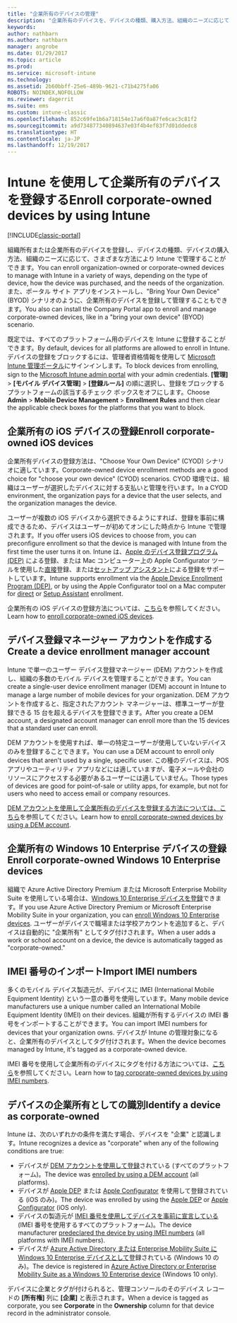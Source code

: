 ```yaml
---
title: "企業所有のデバイスの管理"
description: "企業所有のデバイスを、デバイスの種類、購入方法、組織のニーズに応じて、さまざまな方法で登録します。"
keywords: 
author: nathbarn
ms.author: nathbarn
manager: angrobe
ms.date: 01/29/2017
ms.topic: article
ms.prod: 
ms.service: microsoft-intune
ms.technology: 
ms.assetid: 2b60bbff-25e6-489b-9621-c71b4275fa06
ROBOTS: NOINDEX,NOFOLLOW
ms.reviewer: dagerrit
ms.suite: ems
ms.custom: intune-classic
ms.openlocfilehash: 852c69fe1b6a718154e17a6f0a87fe6cac3c81f2
ms.sourcegitcommit: a9d734877340894637e03f4b4ef83f7d01ddedc8
ms.translationtype: HT
ms.contentlocale: ja-JP
ms.lasthandoff: 12/19/2017
---
```

# <a name="enroll-corporate-owned-devices-by-using-intune"></a><span data-ttu-id="6cee3-103">Intune を使用して企業所有のデバイスを登録する</span><span class="sxs-lookup"><span data-stu-id="6cee3-103">Enroll corporate-owned devices by using Intune</span></span>

[!INCLUDE[classic-portal](../includes/classic-portal.md)]

<span data-ttu-id="6cee3-104">組織所有または企業所有のデバイスを登録し、デバイスの種類、デバイスの購入方法、組織のニーズに応じて、さまざまな方法により Intune で管理することができます。</span><span class="sxs-lookup"><span data-stu-id="6cee3-104">You can enroll organization-owned or corporate-owned devices to manage with Intune in a variety of ways, depending on the type of device, how the device was purchased, and the needs of the organization.</span></span> <span data-ttu-id="6cee3-105">また、ポータル サイト アプリをインストールし、"Bring Your Own Device" (BYOD) シナリオのように、企業所有のデバイスを登録して管理することもできます。</span><span class="sxs-lookup"><span data-stu-id="6cee3-105">You also can install the Company Portal app to enroll and manage corporate-owned devices, like in a "bring your own device" (BYOD) scenario.</span></span>

<span data-ttu-id="6cee3-106">既定では、すべてのプラットフォーム用のデバイスを Intune に登録することができます。</span><span class="sxs-lookup"><span data-stu-id="6cee3-106">By default, devices for all platforms are allowed to enroll in Intune.</span></span> <span data-ttu-id="6cee3-107">デバイスの登録をブロックするには、管理者資格情報を使用して [Microsoft Intune 管理ポータル](https://manage.microsoft.com)にサインインします。</span><span class="sxs-lookup"><span data-stu-id="6cee3-107">To block devices from enrolling, sign to the [Microsoft Intune admin portal](https://manage.microsoft.com) with your admin credentials.</span></span> <span data-ttu-id="6cee3-108">**[管理]** > **[モバイル デバイス管理]** > **[登録ルール]** の順に選択し、登録をブロックするプラットフォームの該当するチェック ボックスをオフにします。</span><span class="sxs-lookup"><span data-stu-id="6cee3-108">Choose **Admin** > **Mobile Device Management** > **Enrollment Rules** and then clear the applicable check boxes for the platforms that you want to block.</span></span>

## <a name="enroll-corporate-owned-ios-devices"></a><span data-ttu-id="6cee3-109">企業所有の iOS デバイスの登録</span><span class="sxs-lookup"><span data-stu-id="6cee3-109">Enroll corporate-owned iOS devices</span></span>

<span data-ttu-id="6cee3-110">企業所有デバイスの登録方法は、"Choose Your Own Device" (CYOD) シナリオに適しています。</span><span class="sxs-lookup"><span data-stu-id="6cee3-110">Corporate-owned device enrollment methods are a good choice for "choose your own device" (CYOD) scenarios.</span></span> <span data-ttu-id="6cee3-111">CYOD 環境では、組織はユーザーが選択したデバイスに対する支払いと管理を行います。</span><span class="sxs-lookup"><span data-stu-id="6cee3-111">In a CYOD environment, the organization pays for a device that the user selects, and the organization manages the device.</span></span>

<span data-ttu-id="6cee3-112">ユーザーが複数の iOS デバイスから選択できるようにすれば、登録を事前に構成できるため、デバイスはユーザーが初めてオンにした時点から Intune で管理されます。</span><span class="sxs-lookup"><span data-stu-id="6cee3-112">If you offer users iOS devices to choose from, you can preconfigure enrollment so that the device is managed with Intune from the first time the user turns it on.</span></span> <span data-ttu-id="6cee3-113">Intune は、[Apple のデバイス登録プログラム (DEP)](ios-device-enrollment-program-in-microsoft-intune.md) による登録、または Mac コンピューター上の Apple Configurator ツールを使用した[直接](ios-direct-enrollment-in-microsoft-intune.md)登録、または[セットアップ アシスタント](ios-setup-assistant-enrollment-in-microsoft-intune.md)による登録をサポートしています。</span><span class="sxs-lookup"><span data-stu-id="6cee3-113">Intune supports enrollment via the [Apple Device Enrollment Program (DEP)](ios-device-enrollment-program-in-microsoft-intune.md), or by using the Apple Configurator tool on a Mac computer for [direct](ios-direct-enrollment-in-microsoft-intune.md) or [Setup Assistant](ios-setup-assistant-enrollment-in-microsoft-intune.md) enrollment.</span></span>

<span data-ttu-id="6cee3-114">企業所有の iOS デバイスの登録方法については、[こちら](enroll-corporate-owned-ios-devices-in-microsoft-intune.md)を参照してください。</span><span class="sxs-lookup"><span data-stu-id="6cee3-114">Learn how to [enroll corporate-owned iOS devices](enroll-corporate-owned-ios-devices-in-microsoft-intune.md).</span></span>

## <a name="create-a-device-enrollment-manager-account"></a><span data-ttu-id="6cee3-115">デバイス登録マネージャー アカウントを作成する</span><span class="sxs-lookup"><span data-stu-id="6cee3-115">Create a device enrollment manager account</span></span>

<span data-ttu-id="6cee3-116">Intune で単一のユーザー デバイス登録マネージャー (DEM) アカウントを作成し、組織の多数のモバイル デバイスを管理することができます。</span><span class="sxs-lookup"><span data-stu-id="6cee3-116">You can create a single-user device enrollment manager (DEM) account in Intune to manage a large number of mobile devices for your organization.</span></span> <span data-ttu-id="6cee3-117">DEM アカウントを作成すると、指定されたアカウント マネージャーは、標準ユーザーが登録できる 15 台を超えるデバイスを登録できます。</span><span class="sxs-lookup"><span data-stu-id="6cee3-117">After you create a DEM account, a designated account manager can enroll more than the 15 devices that a standard user can enroll.</span></span>

<span data-ttu-id="6cee3-118">DEM アカウントを使用すれば、単一の特定ユーザーが使用していないデバイスのみを登録することできます。</span><span class="sxs-lookup"><span data-stu-id="6cee3-118">You can use a DEM account to enroll only devices that aren't used by a single, specific user.</span></span> <span data-ttu-id="6cee3-119">この種のデバイスは、POS アプリやユーティリティ アプリなどには適していますが、電子メールや会社のリソースにアクセスする必要があるユーザーには適していません。</span><span class="sxs-lookup"><span data-stu-id="6cee3-119">Those types of devices are good for point-of-sale or utility apps, for example, but not for users who need to access email or company resources.</span></span>

<span data-ttu-id="6cee3-120">[DEM アカウントを使用して企業所有のデバイスを登録する方法については、こちら](enroll-corporate-owned-devices-with-the-device-enrollment-manager-in-microsoft-intune.md)を参照してください。</span><span class="sxs-lookup"><span data-stu-id="6cee3-120">Learn how to [enroll corporate-owned devices by using a DEM account](enroll-corporate-owned-devices-with-the-device-enrollment-manager-in-microsoft-intune.md).</span></span>

## <a name="enroll-corporate-owned-windows-10-enterprise-devices"></a><span data-ttu-id="6cee3-121">企業所有の Windows 10 Enterprise デバイスの登録</span><span class="sxs-lookup"><span data-stu-id="6cee3-121">Enroll corporate-owned Windows 10 Enterprise devices</span></span>

<span data-ttu-id="6cee3-122">組織で Azure Active Directory Premium または Microsoft Enterprise Mobility Suite を使用している場合は、[Windows 10 Enterprise デバイスを登録](https://docs.microsoft.com/active-directory/active-directory-azureadjoin-windows10-devices-overview)できます。</span><span class="sxs-lookup"><span data-stu-id="6cee3-122">If you use Azure Active Directory Premium or Microsoft Enterprise Mobility Suite in your organization, you can [enroll Windows 10 Enterprise devices](https://docs.microsoft.com/active-directory/active-directory-azureadjoin-windows10-devices-overview).</span></span> <span data-ttu-id="6cee3-123">ユーザーがデバイスで職場または学校アカウントを追加すると、デバイスは自動的に "企業所有" としてタグ付けされます。</span><span class="sxs-lookup"><span data-stu-id="6cee3-123">When a user adds a work or school account on a device, the device is automatically tagged as "corporate-owned."</span></span>

## <a name="import-imei-numbers"></a><span data-ttu-id="6cee3-124">IMEI 番号のインポート</span><span class="sxs-lookup"><span data-stu-id="6cee3-124">Import IMEI numbers</span></span>

<span data-ttu-id="6cee3-125">多くのモバイル デバイス製造元が、デバイスに IMEI (International Mobile Equipment Identity) という一意の番号を使用しています。</span><span class="sxs-lookup"><span data-stu-id="6cee3-125">Many mobile device manufacturers use a unique number called an International Mobile Equipment Identity (IMEI) on their devices.</span></span> <span data-ttu-id="6cee3-126">組織が所有するデバイスの IMEI 番号をインポートすることができます。</span><span class="sxs-lookup"><span data-stu-id="6cee3-126">You can import IMEI numbers for devices that your organization owns.</span></span> <span data-ttu-id="6cee3-127">デバイスが Intune の管理対象になると、企業所有のデバイスとしてタグ付けされます。</span><span class="sxs-lookup"><span data-stu-id="6cee3-127">When the device becomes managed by Intune, it's tagged as a corporate-owned device.</span></span>

<span data-ttu-id="6cee3-128">IMEI 番号を使用して企業所有のデバイスにタグを付ける方法については、[こちら](specify-corporate-owned-devices-with-international-mobile-equipment-identity-imei-numbers.md)を参照してください。</span><span class="sxs-lookup"><span data-stu-id="6cee3-128">Learn how to [tag corporate-owned devices by using IMEI numbers](specify-corporate-owned-devices-with-international-mobile-equipment-identity-imei-numbers.md).</span></span>

## <a name="identify-a-device-as-corporate-owned"></a><span data-ttu-id="6cee3-129">デバイスの企業所有としての識別</span><span class="sxs-lookup"><span data-stu-id="6cee3-129">Identify a device as corporate-owned</span></span>

<span data-ttu-id="6cee3-130">Intune は、次のいずれかの条件を満たす場合、デバイスを "企業" と認識します。</span><span class="sxs-lookup"><span data-stu-id="6cee3-130">Intune recognizes a device as "corporate" when any of the following conditions are true:</span></span>

 - <span data-ttu-id="6cee3-131">デバイスが [DEM アカウントを使用して登録](enroll-corporate-owned-devices-with-the-device-enrollment-manager-in-microsoft-intune.md)されている (すべてのプラットフォーム)。</span><span class="sxs-lookup"><span data-stu-id="6cee3-131">The device was [enrolled by using a DEM account](enroll-corporate-owned-devices-with-the-device-enrollment-manager-in-microsoft-intune.md) (all platforms).</span></span>
 - <span data-ttu-id="6cee3-132">デバイスが [Apple DEP](ios-device-enrollment-program-in-microsoft-intune.md) または [Apple Configurator](ios-setup-assistant-enrollment-in-microsoft-intune.md) を使用して登録されている (iOS のみ)。</span><span class="sxs-lookup"><span data-stu-id="6cee3-132">The device was enrolled by using the [Apple DEP](ios-device-enrollment-program-in-microsoft-intune.md) or [Apple Configurator](ios-setup-assistant-enrollment-in-microsoft-intune.md) (iOS only).</span></span>
 - <span data-ttu-id="6cee3-133">デバイスの製造元が [IMEI 番号を使用してデバイスを事前に宣言している](specify-corporate-owned-devices-with-international-mobile-equipment-identity-imei-numbers.md) (IMEI 番号を使用するすべてのプラットフォーム)。</span><span class="sxs-lookup"><span data-stu-id="6cee3-133">The device manufacturer [predeclared the device by using IMEI numbers](specify-corporate-owned-devices-with-international-mobile-equipment-identity-imei-numbers.md) (all platforms with IMEI numbers).</span></span>
 - <span data-ttu-id="6cee3-134">デバイスが [Azure Active Directory または Enterprise Mobility Suite に Windows 10 Enterprise デバイスとして](https://docs.microsoft.com/active-directory/active-directory-azureadjoin-windows10-devices-overview)登録されている (Windows 10 のみ)。</span><span class="sxs-lookup"><span data-stu-id="6cee3-134">The device is registered in [Azure Active Directory or Enterprise Mobility Suite as a Windows 10 Enterprise device](https://docs.microsoft.com/active-directory/active-directory-azureadjoin-windows10-devices-overview) (Windows 10 only).</span></span>

<span data-ttu-id="6cee3-135">デバイスに企業とタグが付けられると、管理コンソールのそのデバイス レコードの **[所有権]** 列に **[企業]** と表示されます。</span><span class="sxs-lookup"><span data-stu-id="6cee3-135">When a device is tagged as corporate, you see **Corporate** in the **Ownership** column for that device record in the administrator console.</span></span> 
